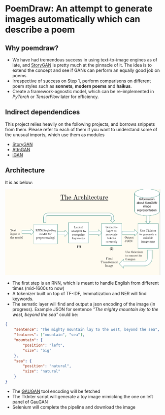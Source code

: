 # PoemDraw: An attempt to generate images automatically which can describe a poem

## Why poemdraw?
- We have had tremendous success in using text-to-image engines as of late, and [StoryGAN]([https://github.com/yitong91/StoryGAN](https://github.com/yitong91/StoryGAN)) is pretty much at the pinnacle of it. The idea is to extend the concept and see if GANs can perform an equally good job on poems.
- Irrespective of success on Step 1, perform comparisons on different poem styles such as **sonnets**, **modern poems** and **haikus**.
- Create a framework-agnostic model, which can be re-implemented in *PyTorch* or *TensorFlow* later for efficiency.

## Indirect dependendices

This project relies heavily on the following projects, and borrows snippets from them. Please refer to each of them if you want to understand some of the unusual imports, which use them as modules

- [StoryGAN]([https://github.com/yitong91/StoryGAN](https://github.com/yitong91/StoryGAN))
- [AttnGAN]([https://github.com/taoxugit/AttnGAN](https://github.com/taoxugit/AttnGAN))
- [iGAN]([https://github.com/junyanz/iGAN](https://github.com/junyanz/iGAN))

## Architecture

It is as below:

![Architecture](results/Arch.PNG)

- The first step is an RNN, which is meant to handle English from different times (mid-1600s to now)
- A tokenizer built on top of TF-IDF, lemmatization and NER will find keywords.
- The sematic layer will find and output a json encoding of the image (in progress). 
Example JSON for sentence *"The mighty mountain lay to the west, beyond the sea"* could be:
```json
{
	"sentence": "The mighty mountain lay to the west, beyond the sea",
	"features": ["mountain", "sea"],
	"mountain": {
		"position": "left",
		"size": "big"
	},
	"sea": {
		"position": "natural",
		"size": "natural"
	}
}
```
- The [GAUGAN](http://nvidia-research-mingyuliu.com/gaugan) tool encoding will be fetched
- The TkInter script will generate a toy image mimicking the one on left panel of GauGAN
- Selenium will complete the pipeline and download the image